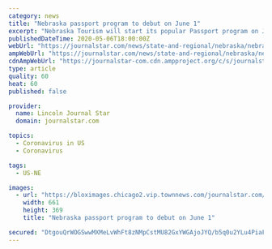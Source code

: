 ```yaml
---
category: news
title: "Nebraska passport program to debut on June 1"
excerpt: "Nebraska Tourism will start its popular Passport program on June 1 this year. Through Oct. 31 travelers will be able to visit state tourism attractions and collect stamps. Before June, participants are invited to experience the passport stops virtually on the Nebraska Passport website."
publishedDateTime: 2020-05-06T18:00:00Z
webUrl: "https://journalstar.com/news/state-and-regional/nebraska/nebraska-passport-program-to-debut-on-june-1/article_14eb11b4-a149-5578-bb40-98a2bfbb7fe4.html"
ampWebUrl: "https://journalstar.com/news/state-and-regional/nebraska/nebraska-passport-program-to-debut-on-june-1/article_14eb11b4-a149-5578-bb40-98a2bfbb7fe4.amp.html"
cdnAmpWebUrl: "https://journalstar-com.cdn.ampproject.org/c/s/journalstar.com/news/state-and-regional/nebraska/nebraska-passport-program-to-debut-on-june-1/article_14eb11b4-a149-5578-bb40-98a2bfbb7fe4.amp.html"
type: article
quality: 60
heat: 60
published: false

provider:
  name: Lincoln Journal Star
  domain: journalstar.com

topics:
  - Coronavirus in US
  - Coronavirus

tags:
  - US-NE

images:
  - url: "https://bloximages.chicago2.vip.townnews.com/journalstar.com/content/tncms/assets/v3/editorial/1/60/1606cdef-000f-5788-9b2c-a5ae0592e9d3/5e1d004ad38ca.image.jpg?crop=661%2C369%2C19%2C68"
    width: 661
    height: 369
    title: "Nebraska passport program to debut on June 1"

secured: "DtgouQrWOGSwwMXMeLvWhFt8zNMpCstMU82GxYWGAjoJYQ/b5q0u2YLu4PiaFlsgbGgDU/6veWTKYemcTjmkSd3+4bklG59cERKSrZBckQBqtLzQaEQOWpwLbyc7+sZXOqthxvENPi88XW/gBeH7qZm+JVKOXsUj/OcbB7etPf0a+Wbv0HdS0qJxtTtHZ64krNlSWTkhcwldVq/fnwbCqqETK/x54mNJPvlST/wC6JEMw+v+M8p0nG6+kDCkM/NYecbeWHkBH9A0fJpyfXaRvku0aDMeYMn97+moFG+S3cOgMJbQNMfa1yXAcDPb32HFS2wRE21yl2KXIY/1tn8ZLaYHcI89XTkL6lKLL4wP+GKNl/UhnlyjMvYYFifKZSLfJpEibs0a8+1B93JHC+ISBF9qJoLVHGt73SJ7DluvQSvyyqgwpLTpUUcocXzdkQMAD88d9vGDv0trzRvYcVM8IIQhM2yzEVs4/C6wLLuV1EY=;R14O9ql/OrrcGMwfj6epEQ=="
---
```


